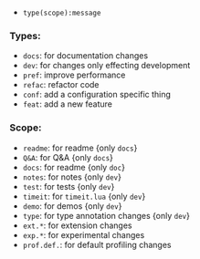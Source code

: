 + `type(scope):message`
### Types:
+ `docs`: for documentation changes
+ `dev`: for changes only effecting development
+ `pref`: improve performance
+ `refac`: refactor code
+ `conf`: add a configuration specific thing
+ `feat`: add a new feature
### Scope:
+ `readme`: for readme {only `docs`}
+ `Q&A`: for Q&A {only `docs`}
+ `docs`: for readme {only `doc`}
+ `notes`: for notes {only `dev`}
+ `test`: for tests {only `dev`}
+ `timeit`: for `timeit.lua` {only `dev`}
+ `demo`: for demos {only `dev`}
+ `type`: for type annotation changes {only `dev`}
+ `ext.*`: for extension changes
+ `exp.*`: for experimental changes
+ `prof.def.`: for default profiling changes
